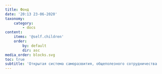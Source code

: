 ```yaml
---
title: Фонд
date: '20:13 23-06-2020'
taxonomy:
    category:
        - docs
content:
    items: '@self.children'
    order:
        by: default
        dir: asc
media_order: blocks.svg
toc: true
subtitle: 'Открытая система саморазвития, общеполезного сотрудничества и всевозможного совместного творчества'
---
```


